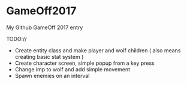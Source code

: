 # GameOff2017
My Github GameOff 2017 entry

TODO://
* Create entity class and make player and wolf children ( also means creating basic stat system )
* Create character screen, simple popup from a key press
* Change imp to wolf and add simple movement
* Spawn enemies on an interval


